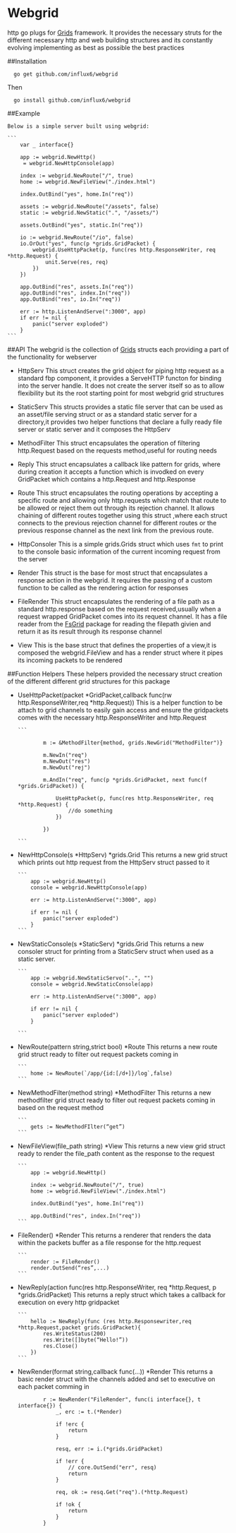 [Grids]: https://github.com/influx6/grids
[FsGrid]: https://github.com/influx6/fsgrid

# Webgrid
  http go plugs for [Grids] framework. It provides the necessary struts for the different necessary http and web building structures and its constantly evolving implementing as best as possible the best practices

##Installation

      go get github.com/influx6/webgrid

  Then
  
      go install github.com/influx6/webgrid

##Example

    Below is a simple server built using webgrid:

    ```
        var _ interface{}

        app := webgrid.NewHttp()
         = webgrid.NewHttpConsole(app)

        index := webgrid.NewRoute("/", true)
        home := webgrid.NewFileView("./index.html")

        index.OutBind("yes", home.In("req"))

        assets := webgrid.NewRoute("/assets", false)
        static := webgrid.NewStatic(".", "/assets/")

        assets.OutBind("yes", static.In("req"))

        io := webgrid.NewRoute("/io", false)
        io.OrOut("yes", func(p *grids.GridPacket) {
            webgrid.UseHttpPacket(p, func(res http.ResponseWriter, req *http.Request) {
                unit.Serve(res, req)
            })
        })

        app.OutBind("res", assets.In("req"))
        app.OutBind("res", index.In("req"))
        app.OutBind("res", io.In("req"))

        err := http.ListenAndServe(":3000", app)
        if err != nil {
            panic("server exploded")
        }
    ```

##API
The webgrid is the collection of [Grids] structs each providing a part of the functionality for webserver

-   HttpServ
    This struct creates the grid object for piping http request as a standard fbp component, it provides a ServeHTTP functon for binding into the server handle. It does not create the server itself so as to allow flexibility but its the root starting point for most webgrid grid structures

-   StaticServ
    This structs provides a static file server that can be used as an asset/file serving struct or as a standard static server for a directory,it provides two helper functions that declare a fully ready file server or static server and it composes the HttpServ

-   MethodFilter
  This struct encapsulates the operation of filtering http.Request based on the requests method,useful for routing needs

-   Reply
   This struct encapsulates a callback like pattern for grids, where during creation it accepts a function which is invodked on every GridPacket which contains a http.Request and http.Response 

-   Route
  This struct encapsulates the routing operations by accepting a specific route and allowing only http.requests which match that route to be allowed or reject them out through its rejection channel. It allows chaining of different routes together using this struct ,where each struct connects to the previous rejection channel for different routes or the previous response channel as the next link from the previous route.

-   HttpConsoler
  This is a simple grids.Grids struct which uses `fmt` to print to the console basic information of the current incoming request from the server

-   Render
  This struct is the base for most struct that encapsulates a response action in the webgrid. It requires the passing of a custom function to be called as the rendering action for responses

-   FileRender
  This struct encapsulates the rendering of a file path as a standard http.response based on the request received,usually when a request wrapped GridPacket comes into its request channel. It has a file reader from the [FsGrid] package for reading the filepath givien and return it as its result through its response channel

-   View
  This is the base struct that defines the properties of a view,it is composed the webgrid.FileView and has a render struct where it pipes its incoming packets to be rendered

    
##Function Helpers
These helpers provided the necessary struct creation of the different different grid structures for this package

-   UseHttpPacket(packet *GridPacket,callback func(rw http.ResponseWriter,req *http.Request))
    This is a helper function to be attach to grid channels to easily gain access and ensure the gridpackets comes with the necessary http.ResponseWriter and http.Request
    
        ```

                m := &MethodFilter{method, grids.NewGrid("MethodFilter")}

                m.NewIn("req")
                m.NewOut("res")
                m.NewOut("rej")

                m.AndIn("req", func(p *grids.GridPacket, next func(f *grids.GridPacket)) {

                    UseHttpPacket(p, func(res http.ResponseWriter, req *http.Request) {
                        //do something
                    })

                })
        
        ```

-   NewHttpConsole(s *HttpServ) *grids.Grid
  This returns a new grid struct which prints out http request from the HttpServ struct passed to it

        ```
            app := webgrid.NewHttp()
            console = webgrid.NewHttpConsole(app)

            err := http.ListenAndServe(":3000", app)

            if err != nil {
                panic("server exploded")
            }
        ```

-   NewStaticConsole(s *StaticServ)  *grids.Grid
  This returns a new consoler struct for printing from a StaticServ struct when used as a static server.

        ```
            app := webgrid.NewStaticServo("..", "")
            console = webgrid.NewStaticConsole(app)

            err := http.ListenAndServe(":3000", app)

            if err != nil {
                panic("server exploded")
            }

        ```

-   NewRoute(pattern string,strict bool) *Route
  This returns a new route grid struct ready to filter out request packets coming in

        ```
            home := NewRoute(`/app/{id:[/d+]}/log`,false)
        ```

-   NewMethodFilter(method string) *MethodFilter
  This returns a new methodfilter grid struct ready to filter out request packets coming in based on the request method

        ```
            gets := NewMethodFIlter(“get”)
        ```

-   NewFileView(file_path string) *View
  This returns a new view grid struct ready to render the file_path content as the response to the request

        ```
            app := webgrid.NewHttp()

            index := webgrid.NewRoute("/", true)
            home := webgrid.NewFileView("./index.html")

            index.OutBind("yes", home.In("req"))

            app.OutBind("res", index.In("req"))
        ```

-   FileRender() *Render
  This returns a renderer that renders the data within the packets buffer as a file response for the http.request

        ```
            render := FileRender()
            render.OutSend(“res”,...)
        ```

-   NewReply(action func(res http.ResponseWriter, req *http.Request, p *grids.GridPacket)
  This returns a reply struct which takes a callback for execution on every http gridpacket

        ```
            hello := NewReply(func (res http.Responsewriter,req *http.Request,packet grids.GridPacket){
                res.WriteStatus(200)
                res.Write([]byte(“Hello!”))
                res.Close()
            })
        ```

-   NewRender(format string,callback func(...)) *Render
  This returns a basic render struct with the channels added and set to executive on each packet comming in

    ```
            r := NewRender("FileRender", func(i interface{}, t interface{}) {
                _, erc := t.(*Render)

                if !erc {
                    return
                }

                resq, err := i.(*grids.GridPacket)

                if !err {
                    // core.OutSend("err", resq)
                    return
                }

                req, ok := resq.Get("req").(*http.Request)

                if !ok {
                    return
                }
            }  

   ```
   
